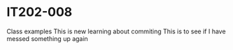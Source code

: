 # IT202-008
Class examples
This is new learning about commiting
This is to see if I have messed something up again
